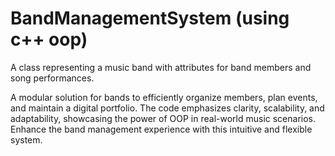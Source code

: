 # BandManagementSystem (using c++ oop)
A class representing a music band with attributes for band members and song performances.

A modular solution for bands to efficiently organize members, plan events, and maintain a digital portfolio. The code emphasizes clarity, scalability, and adaptability, showcasing the power of OOP in real-world music scenarios. Enhance the band management experience with this intuitive and flexible system.




